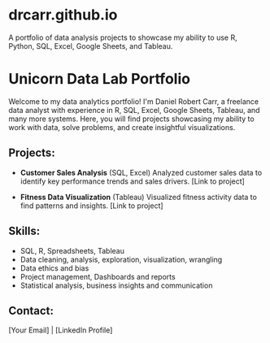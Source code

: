 # drcarr.github.io
A portfolio of data analysis projects to showcase my ability to use R, Python, SQL, Excel, Google Sheets, and Tableau.

# Unicorn Data Lab Portfolio

Welcome to my data analytics portfolio! I'm Daniel Robert Carr, a freelance data analyst with experience in R, SQL, Excel, Google Sheets, Tableau, and many more systems. Here, you will find projects showcasing my ability to work with data, solve problems, and create insightful visualizations.

## Projects:

- **Customer Sales Analysis** (SQL, Excel)
  Analyzed customer sales data to identify key performance trends and sales drivers. [Link to project]

- **Fitness Data Visualization** (Tableau)
  Visualized fitness activity data to find patterns and insights. [Link to project]

## Skills:
- SQL, R, Spreadsheets, Tableau
- Data cleaning, analysis, exploration, visualization, wrangling
- Data ethics and bias
- Project management, Dashboards and reports
- Statistical analysis, business insights and communication

## Contact:
[Your Email] | [LinkedIn Profile]
